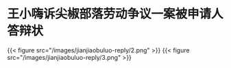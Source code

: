 # 王小嗨诉尖椒部落劳动争议一案被申请人答辩状


{{< figure src="/images/jianjiaobuluo-reply/2.png" >}}
{{< figure src="/images/jianjiaobuluo-reply/3.png" >}}
